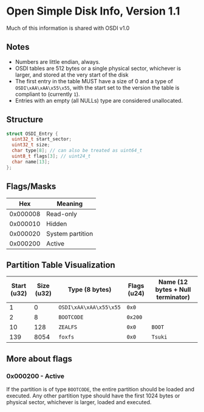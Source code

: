 # Open Simple Disk Info, Version 1.1
Much of this information is shared with OSDI v1.0

## Notes
* Numbers are little endian, always.
* OSDI tables are 512 bytes or a single physical sector, whichever is larger, and stored at the very start of the disk
* The first entry in the table MUST have a size of 0 and a type of `OSDI\xAA\xAA\x55\x55`, with the start set to the version the table is compliant to (currently `1`).
* Entries with an empty (all NULLs) type are considered unallocated.

## Structure
```c
struct OSDI_Entry {
  uint32_t start_sector;
  uint32_t size;
  char type[8]; // can also be treated as uint64_t
  uint8_t flags[3]; // uint24_t
  char name[13];
};
```

## Flags/Masks
| Hex | Meaning |
| --- | --- |
| 0x000008 | Read-only |
| 0x000010 | Hidden |
| 0x000020 | System partition |
| 0x000200 | Active |

## Partition Table Visualization
| Start (u32) | Size (u32) | Type (8 bytes) | Flags (u24) | Name (12 bytes + Null terminator) |
| --- | --- | --- | --- | --- |
| 1 | 0 | `OSDI\xAA\xAA\x55\x55` | `0x0` | `            ` |
| 2 | 8 | `BOOTCODE` | `0x200` | `            ` |
| 10 | 128 | `ZEALFS  ` | `0x0` | `BOOT        ` |
| 139 | 8054 | `foxfs   ` | `0x0` | `Tsuki       ` |

## More about flags
### 0x000200 - Active
If the partition is of type `BOOTCODE`, the entire partition should be loaded and executed. Any other partition type should have the first 1024 bytes or physical sector, whichever is larger, loaded and executed.
